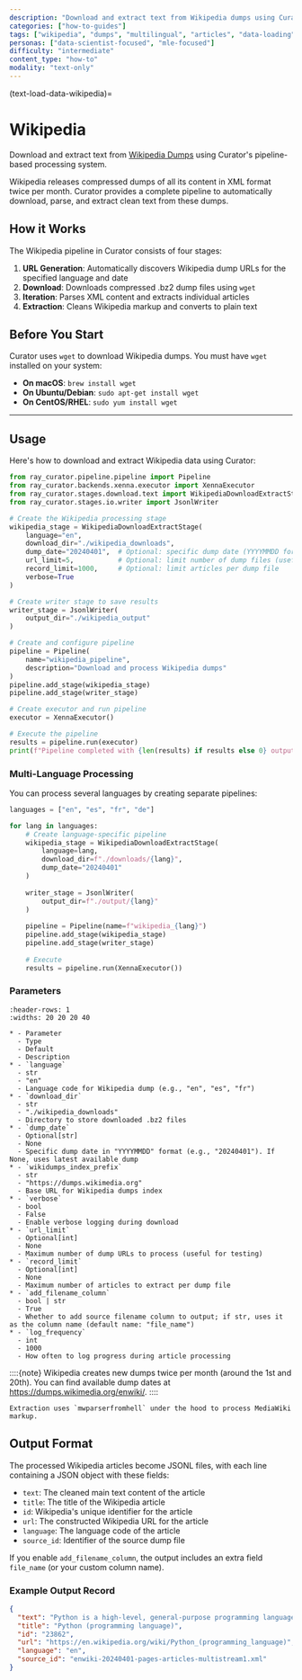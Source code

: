 ```yaml
---
description: "Download and extract text from Wikipedia dumps using Curator's pipeline-based processing"
categories: ["how-to-guides"]
tags: ["wikipedia", "dumps", "multilingual", "articles", "data-loading"]
personas: ["data-scientist-focused", "mle-focused"]
difficulty: "intermediate"
content_type: "how-to"
modality: "text-only"
---
```


(text-load-data-wikipedia)=

# Wikipedia

Download and extract text from [Wikipedia Dumps](https://dumps.wikimedia.org/backup-index.html) using Curator's pipeline-based processing system.

Wikipedia releases compressed dumps of all its content in XML format twice per month. Curator provides a complete pipeline to automatically download, parse, and extract clean text from these dumps.

## How it Works

The Wikipedia pipeline in Curator consists of four stages:

1. **URL Generation**: Automatically discovers Wikipedia dump URLs for the specified language and date
2. **Download**: Downloads compressed .bz2 dump files using `wget`
3. **Iteration**: Parses XML content and extracts individual articles
4. **Extraction**: Cleans Wikipedia markup and converts to plain text

## Before You Start

Curator uses `wget` to download Wikipedia dumps. You must have `wget` installed on your system:

- **On macOS**:  `brew install wget`
- **On Ubuntu/Debian**: `sudo apt-get install wget`
- **On CentOS/RHEL**:  `sudo yum install wget`

---

## Usage

Here's how to download and extract Wikipedia data using Curator:

```python
from ray_curator.pipeline.pipeline import Pipeline
from ray_curator.backends.xenna.executor import XennaExecutor
from ray_curator.stages.download.text import WikipediaDownloadExtractStage
from ray_curator.stages.io.writer import JsonlWriter

# Create the Wikipedia processing stage
wikipedia_stage = WikipediaDownloadExtractStage(
    language="en",
    download_dir="./wikipedia_downloads",
    dump_date="20240401",  # Optional: specific dump date (YYYYMMDD format)
    url_limit=5,           # Optional: limit number of dump files (useful for testing)
    record_limit=1000,     # Optional: limit articles per dump file
    verbose=True
)

# Create writer stage to save results
writer_stage = JsonlWriter(
    output_dir="./wikipedia_output"
)

# Create and configure pipeline
pipeline = Pipeline(
    name="wikipedia_pipeline",
    description="Download and process Wikipedia dumps"
)
pipeline.add_stage(wikipedia_stage)
pipeline.add_stage(writer_stage)

# Create executor and run pipeline
executor = XennaExecutor()

# Execute the pipeline
results = pipeline.run(executor)
print(f"Pipeline completed with {len(results) if results else 0} output files")
```

### Multi-Language Processing

You can process several languages by creating separate pipelines:

```python
languages = ["en", "es", "fr", "de"]

for lang in languages:
    # Create language-specific pipeline
    wikipedia_stage = WikipediaDownloadExtractStage(
        language=lang,
        download_dir=f"./downloads/{lang}",
        dump_date="20240401"
    )
    
    writer_stage = JsonlWriter(
        output_dir=f"./output/{lang}"
    )
    
    pipeline = Pipeline(name=f"wikipedia_{lang}")
    pipeline.add_stage(wikipedia_stage)
    pipeline.add_stage(writer_stage)
    
    # Execute
    results = pipeline.run(XennaExecutor())
```

### Parameters

```{list-table} WikipediaDownloadExtractStage Parameters
:header-rows: 1
:widths: 20 20 20 40

* - Parameter
  - Type
  - Default
  - Description
* - `language`
  - str
  - "en"
  - Language code for Wikipedia dump (e.g., "en", "es", "fr")
* - `download_dir`
  - str
  - "./wikipedia_downloads"
  - Directory to store downloaded .bz2 files
* - `dump_date`
  - Optional[str]
  - None
  - Specific dump date in "YYYYMMDD" format (e.g., "20240401"). If None, uses latest available dump
* - `wikidumps_index_prefix`
  - str
  - "https://dumps.wikimedia.org"
  - Base URL for Wikipedia dumps index
* - `verbose`
  - bool
  - False
  - Enable verbose logging during download
* - `url_limit`
  - Optional[int]
  - None
  - Maximum number of dump URLs to process (useful for testing)
* - `record_limit`
  - Optional[int]
  - None
  - Maximum number of articles to extract per dump file
* - `add_filename_column`
  - bool | str
  - True
  - Whether to add source filename column to output; if str, uses it as the column name (default name: "file_name")
* - `log_frequency`
  - int
  - 1000
  - How often to log progress during article processing
```

::::{note}
Wikipedia creates new dumps twice per month (around the 1st and 20th). You can find available dump dates at <https://dumps.wikimedia.org/enwiki/>.
::::

```{note}
Extraction uses `mwparserfromhell` under the hood to process MediaWiki markup.
```

## Output Format

The processed Wikipedia articles become JSONL files, with each line containing a JSON object with these fields:

- `text`: The cleaned main text content of the article
- `title`: The title of the Wikipedia article
- `id`: Wikipedia's unique identifier for the article
- `url`: The constructed Wikipedia URL for the article
- `language`: The language code of the article
- `source_id`: Identifier of the source dump file

If you enable `add_filename_column`, the output includes an extra field `file_name` (or your custom column name).

### Example Output Record

```json
{
  "text": "Python is a high-level, general-purpose programming language...",
  "title": "Python (programming language)",
  "id": "23862",
  "url": "https://en.wikipedia.org/wiki/Python_(programming_language)",
  "language": "en",
  "source_id": "enwiki-20240401-pages-articles-multistream1.xml"
}
```
